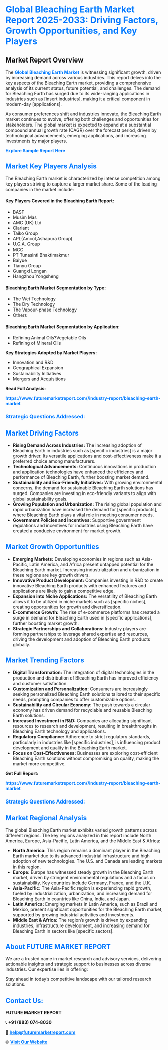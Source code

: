 <h1 style="color: #007BFF;">Global Bleaching Earth Market Report 2025-2033: Driving Factors, Growth Opportunities, and Key Players</h1>

<section id="overview">
<h2>Market Report Overview</h2>
<p>The <a href="https://www.futuremarketreport.com//industry-report/bleaching-earth-market" style="color: #007BFF; text-decoration: none;"><strong>Global Bleaching Earth Market</strong></a> is witnessing significant growth, driven by increasing demand across various industries. This report delves into the key aspects of the Bleaching Earth market, providing a comprehensive analysis of its current status, future potential, and challenges. The demand for Bleaching Earth has surged due to its wide-ranging applications in industries such as [insert industries], making it a critical component in modern-day [applications].</p>
<p>As consumer preferences shift and industries innovate, the Bleaching Earth market continues to evolve, offering both challenges and opportunities for stakeholders. The global market is expected to expand at a substantial compound annual growth rate (CAGR) over the forecast period, driven by technological advancements, emerging applications, and increasing investments by major players.</p>
</section>

<section id="overview">
<p><a href="https://www.futuremarketreport.com//request-sample/reportId=58332" style="color: #007BFF; text-decoration: none;"><strong>Explore Sample Report Here</strong></a></p>
</section>

<section id="key-players">
<h2 style="color: #007BFF;">Market Key Players Analysis</h2>
<p>The Bleaching Earth market is characterized by intense competition among key players striving to capture a larger market share. Some of the leading companies in the market include:</p>
<h4>Key Players Covered in the Bleaching Earth Report:</h4>
<ul><li>BASF</li><li>Musim Mas</li><li>AMC (UK) Ltd</li><li>Clariant</li><li>Taiko Group</li><li>APL(Amcol,Ashapura Group)</li><li>U.G.A. Group</li><li>MCC</li><li>PT Tunasinti Bhaktimakmur</li><li>Baiyue</li><li>Tianyu Group</li><li>Guangxi Longan</li><li>Hangzhou Yongsheng</li></ul>
<h4>Bleaching Earth Market Segmentation by Type:</h4>
<ul><li>The Wet Technology</li><li>The Dry Technology</li><li>The Vapour-phase Technology</li><li>Others</li></ul>

<h4>Bleaching Earth Market Segmentation by Application:</h4>
<ul><li>Refining Animal Oils?Vegetable Oils</li><li>Refining of Mineral Oils</li></ul>
<p><strong>Key Strategies Adopted by Market Players:</strong></p>
<ul>
<li>Innovation and R&D</li>
<li>Geographical Expansion</li>
<li>Sustainability Initiatives</li>
<li>Mergers and Acquisitions</li>
</ul>
</section>

<section>
<p><strong>Read Full Analysis: </strong></p><a href="https://www.futuremarketreport.com//industry-report/bleaching-earth-market" style="color: #007BFF; text-decoration: none;"><strong>https://www.futuremarketreport.com//industry-report/bleaching-earth-market</strong></a>
<h3 style="color: #007BFF;">Strategic Questions Addressed:</h3>
</section>

<section id="driving-factors">
<h2 style="color: #007BFF;">Market Driving Factors</h2>
<ul>
<li><strong>Rising Demand Across Industries:</strong> The increasing adoption of Bleaching Earth in industries such as [specific industries] is a major growth driver. Its versatile applications and cost-effectiveness make it a preferred choice among manufacturers.</li>
<li><strong>Technological Advancements:</strong> Continuous innovations in production and application technologies have enhanced the efficiency and performance of Bleaching Earth, further boosting market demand.</li>
<li><strong>Sustainability and Eco-Friendly Initiatives:</strong> With growing environmental concerns, the demand for sustainable Bleaching Earth solutions has surged. Companies are investing in eco-friendly variants to align with global sustainability goals.</li>
<li><strong>Growing Population and Urbanization:</strong> The rising global population and rapid urbanization have increased the demand for [specific products], where Bleaching Earth plays a vital role in meeting consumer needs.</li>
<li><strong>Government Policies and Incentives:</strong> Supportive government regulations and incentives for industries using Bleaching Earth have created a conducive environment for market growth.</li>
</ul>
</section>

<section id="growth-opportunities">
<h2 style="color: #007BFF;">Market Growth Opportunities</h2>
<ul>
<li><strong>Emerging Markets:</strong> Developing economies in regions such as Asia-Pacific, Latin America, and Africa present untapped potential for the Bleaching Earth market. Increasing industrialization and urbanization in these regions are key growth drivers.</li>
<li><strong>Innovative Product Development:</strong> Companies investing in R&D to create innovative Bleaching Earth products with enhanced features and applications are likely to gain a competitive edge.</li>
<li><strong>Expansion into Niche Applications:</strong> The versatility of Bleaching Earth allows it to be utilized in niche markets such as [specific niches], creating opportunities for growth and diversification.</li>
<li><strong>E-commerce Growth:</strong> The rise of e-commerce platforms has created a surge in demand for Bleaching Earth used in [specific applications], further boosting market growth.</li>
<li><strong>Strategic Partnerships and Collaborations:</strong> Industry players are forming partnerships to leverage shared expertise and resources, driving the development and adoption of Bleaching Earth products globally.</li>
</ul>
</section>

<section id="trending-factors">
<h2 style="color: #007BFF;">Market Trending Factors</h2>
<ul>
<li><strong>Digital Transformation:</strong> The integration of digital technologies in the production and distribution of Bleaching Earth has improved efficiency and customer satisfaction.</li>
<li><strong>Customization and Personalization:</strong> Consumers are increasingly seeking personalized Bleaching Earth solutions tailored to their specific needs, prompting companies to offer customizable options.</li>
<li><strong>Sustainability and Circular Economy:</strong> The push towards a circular economy has driven demand for recyclable and reusable Bleaching Earth solutions.</li>
<li><strong>Increased Investment in R&D:</strong> Companies are allocating significant resources to research and development, resulting in breakthroughs in Bleaching Earth technology and applications.</li>
<li><strong>Regulatory Compliance:</strong> Adherence to strict regulatory standards, particularly in industries like [specific industries], is influencing product development and quality in the Bleaching Earth market.</li>
<li><strong>Focus on Cost-Effectiveness:</strong> Businesses are exploring cost-efficient Bleaching Earth solutions without compromising on quality, making the market more competitive.</li>
</ul>
</section>

<section>
<p><strong>Get Full Report: </strong></p><a href="https://www.futuremarketreport.com//industry-report/bleaching-earth-market" style="color: #007BFF; text-decoration: none;"><strong>https://www.futuremarketreport.com//industry-report/bleaching-earth-market</strong></a>
<h3 style="color: #007BFF;">Strategic Questions Addressed:</h3>
</section>


<section id="regional-analysis">
<h2 style="color: #007BFF;">Market Regional Analysis</h2>
<p>The global Bleaching Earth market exhibits varied growth patterns across different regions. The key regions analyzed in this report include North America, Europe, Asia-Pacific, Latin America, and the Middle East & Africa:</p>
<ul>
<li><strong>North America:</strong> This region remains a dominant player in the Bleaching Earth market due to its advanced industrial infrastructure and high adoption of new technologies. The U.S. and Canada are leading markets in this region.</li>
<li><strong>Europe:</strong> Europe has witnessed steady growth in the Bleaching Earth market, driven by stringent environmental regulations and a focus on sustainability. Key countries include Germany, France, and the U.K.</li>
<li><strong>Asia-Pacific:</strong> The Asia-Pacific region is experiencing rapid growth, fueled by industrialization, urbanization, and increasing demand for Bleaching Earth in countries like China, India, and Japan.</li>
<li><strong>Latin America:</strong> Emerging markets in Latin America, such as Brazil and Mexico, present significant opportunities for the Bleaching Earth market, supported by growing industrial activities and investments.</li>
<li><strong>Middle East & Africa:</strong> The region’s growth is driven by expanding industries, infrastructure development, and increasing demand for Bleaching Earth in sectors like [specific sectors].</li>
</ul>
</section>

<footer>
<h2 style="color: #007BFF;">About FUTURE MARKET REPORT</h2>
<p>We are a trusted name in market research and advisory services, delivering actionable insights and strategic support to businesses across diverse industries. Our expertise lies in offering:</p>

<p>Stay ahead in today’s competitive landscape with our tailored research solutions.</p>

<h2 style="color: #007BFF;">Contact Us:</h2>
<p><strong>FUTURE MARKET REPORT</strong></p>
<p>📞 <strong>+91 (883) 074-8030</strong></p>
<p>📧 <strong><a href="mailto:help@futuremarketreport.com" style="color: #007BFF;">help@futuremarketreport.com</a></strong></p>
<p>🌐 <strong><a href="https://www.futuremarketreport.com/" style="color: #007BFF;">Visit Our Website</a></strong></p>
</footer>